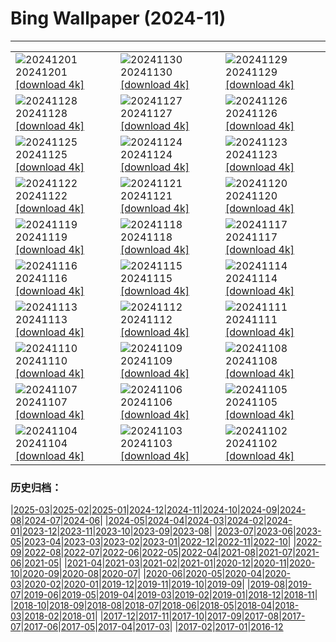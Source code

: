 # Bing Wallpaper (2024-11)
**************

<table><tr><td><img src="https://www.bing.com/th?id=OHR.FreudenbergHistoricHouses_DE-DE3863423728_1920x1080.jpg" alt="20241201"> 20241201 <a href="https://www.bing.com/th?id=OHR.FreudenbergHistoricHouses_DE-DE3863423728_UHD.jpg">[download 4k]</a></td><td><img src="https://www.bing.com/th?id=OHR.KilchurnAutumn_DE-DE0282904512_1920x1080.jpg" alt="20241130"> 20241130 <a href="https://www.bing.com/th?id=OHR.KilchurnAutumn_DE-DE0282904512_UHD.jpg">[download 4k]</a></td><td><img src="https://www.bing.com/th?id=OHR.MtStMichel_DE-DE3578803710_1920x1080.jpg" alt="20241129"> 20241129 <a href="https://www.bing.com/th?id=OHR.MtStMichel_DE-DE3578803710_UHD.jpg">[download 4k]</a></td></tr><tr><td><img src="https://www.bing.com/th?id=OHR.AssiniboineTS_DE-DE6120366928_1920x1080.jpg" alt="20241128"> 20241128 <a href="https://www.bing.com/th?id=OHR.AssiniboineTS_DE-DE6120366928_UHD.jpg">[download 4k]</a></td><td><img src="https://www.bing.com/th?id=OHR.SemoisRiver_DE-DE8856578235_1920x1080.jpg" alt="20241127"> 20241127 <a href="https://www.bing.com/th?id=OHR.SemoisRiver_DE-DE8856578235_UHD.jpg">[download 4k]</a></td><td><img src="https://www.bing.com/th?id=OHR.TrulliGrove_DE-DE7362573819_1920x1080.jpg" alt="20241126"> 20241126 <a href="https://www.bing.com/th?id=OHR.TrulliGrove_DE-DE7362573819_UHD.jpg">[download 4k]</a></td></tr><tr><td><img src="https://www.bing.com/th?id=OHR.RegensburgChristmasMarket_DE-DE8576246094_1920x1080.jpg" alt="20241125"> 20241125 <a href="https://www.bing.com/th?id=OHR.RegensburgChristmasMarket_DE-DE8576246094_UHD.jpg">[download 4k]</a></td><td><img src="https://www.bing.com/th?id=OHR.SonomaCoast_DE-DE6907667505_1920x1080.jpg" alt="20241124"> 20241124 <a href="https://www.bing.com/th?id=OHR.SonomaCoast_DE-DE6907667505_UHD.jpg">[download 4k]</a></td><td><img src="https://www.bing.com/th?id=OHR.FibonacciAloe_DE-DE3602004497_1920x1080.jpg" alt="20241123"> 20241123 <a href="https://www.bing.com/th?id=OHR.FibonacciAloe_DE-DE3602004497_UHD.jpg">[download 4k]</a></td></tr><tr><td><img src="https://www.bing.com/th?id=OHR.ZafraCastle_DE-DE3961546434_1920x1080.jpg" alt="20241122"> 20241122 <a href="https://www.bing.com/th?id=OHR.ZafraCastle_DE-DE3961546434_UHD.jpg">[download 4k]</a></td><td><img src="https://www.bing.com/th?id=OHR.LionCubs_DE-DE4457487465_1920x1080.jpg" alt="20241121"> 20241121 <a href="https://www.bing.com/th?id=OHR.LionCubs_DE-DE4457487465_UHD.jpg">[download 4k]</a></td><td><img src="https://www.bing.com/th?id=OHR.BeyondSaype_DE-DE4165904776_1920x1080.jpg" alt="20241120"> 20241120 <a href="https://www.bing.com/th?id=OHR.BeyondSaype_DE-DE4165904776_UHD.jpg">[download 4k]</a></td></tr><tr><td><img src="https://www.bing.com/th?id=OHR.GermanyEuropeanWhiteBirchAutumn_DE-DE4170358667_1920x1080.jpg" alt="20241119"> 20241119 <a href="https://www.bing.com/th?id=OHR.GermanyEuropeanWhiteBirchAutumn_DE-DE4170358667_UHD.jpg">[download 4k]</a></td><td><img src="https://www.bing.com/th?id=OHR.PorthcawlLighthouse_DE-DE2845400826_1920x1080.jpg" alt="20241118"> 20241118 <a href="https://www.bing.com/th?id=OHR.PorthcawlLighthouse_DE-DE2845400826_UHD.jpg">[download 4k]</a></td><td><img src="https://www.bing.com/th?id=OHR.RedStag_DE-DE2144943138_1920x1080.jpg" alt="20241117"> 20241117 <a href="https://www.bing.com/th?id=OHR.RedStag_DE-DE2144943138_UHD.jpg">[download 4k]</a></td></tr><tr><td><img src="https://www.bing.com/th?id=OHR.FrieslandNetherlands_DE-DE2101104356_1920x1080.jpg" alt="20241116"> 20241116 <a href="https://www.bing.com/th?id=OHR.FrieslandNetherlands_DE-DE2101104356_UHD.jpg">[download 4k]</a></td><td><img src="https://www.bing.com/th?id=OHR.YiPengLanterns_DE-DE1312879989_1920x1080.jpg" alt="20241115"> 20241115 <a href="https://www.bing.com/th?id=OHR.YiPengLanterns_DE-DE1312879989_UHD.jpg">[download 4k]</a></td><td><img src="https://www.bing.com/th?id=OHR.ManarolaItaly_DE-DE4688511663_1920x1080.jpg" alt="20241114"> 20241114 <a href="https://www.bing.com/th?id=OHR.ManarolaItaly_DE-DE4688511663_UHD.jpg">[download 4k]</a></td></tr><tr><td><img src="https://www.bing.com/th?id=OHR.KelpForest_DE-DE3474015808_1920x1080.jpg" alt="20241113"> 20241113 <a href="https://www.bing.com/th?id=OHR.KelpForest_DE-DE3474015808_UHD.jpg">[download 4k]</a></td><td><img src="https://www.bing.com/th?id=OHR.MoselleValleyChurchTowerFall_DE-DE0272111000_1920x1080.jpg" alt="20241112"> 20241112 <a href="https://www.bing.com/th?id=OHR.MoselleValleyChurchTowerFall_DE-DE0272111000_UHD.jpg">[download 4k]</a></td><td><img src="https://www.bing.com/th?id=OHR.Banff24_DE-DE3210390625_1920x1080.jpg" alt="20241111"> 20241111 <a href="https://www.bing.com/th?id=OHR.Banff24_DE-DE3210390625_UHD.jpg">[download 4k]</a></td></tr><tr><td><img src="https://www.bing.com/th?id=OHR.YucatanFlamingos_DE-DE2009828774_1920x1080.jpg" alt="20241110"> 20241110 <a href="https://www.bing.com/th?id=OHR.YucatanFlamingos_DE-DE2009828774_UHD.jpg">[download 4k]</a></td><td><img src="https://www.bing.com/th?id=OHR.MoroccoMilkyWay_DE-DE1390989732_1920x1080.jpg" alt="20241109"> 20241109 <a href="https://www.bing.com/th?id=OHR.MoroccoMilkyWay_DE-DE1390989732_UHD.jpg">[download 4k]</a></td><td><img src="https://www.bing.com/th?id=OHR.GlacialRivers_DE-DE4755000150_1920x1080.jpg" alt="20241108"> 20241108 <a href="https://www.bing.com/th?id=OHR.GlacialRivers_DE-DE4755000150_UHD.jpg">[download 4k]</a></td></tr><tr><td><img src="https://www.bing.com/th?id=OHR.CanadaWolves_DE-DE4376564886_1920x1080.jpg" alt="20241107"> 20241107 <a href="https://www.bing.com/th?id=OHR.CanadaWolves_DE-DE4376564886_UHD.jpg">[download 4k]</a></td><td><img src="https://www.bing.com/th?id=OHR.ShiShiBeach_DE-DE0173093107_1920x1080.jpg" alt="20241106"> 20241106 <a href="https://www.bing.com/th?id=OHR.ShiShiBeach_DE-DE0173093107_UHD.jpg">[download 4k]</a></td><td><img src="https://www.bing.com/th?id=OHR.LencoisMaranhao_DE-DE9846218597_1920x1080.jpg" alt="20241105"> 20241105 <a href="https://www.bing.com/th?id=OHR.LencoisMaranhao_DE-DE9846218597_UHD.jpg">[download 4k]</a></td></tr><tr><td><img src="https://www.bing.com/th?id=OHR.CumbriaAutumn_DE-DE9239463628_1920x1080.jpg" alt="20241104"> 20241104 <a href="https://www.bing.com/th?id=OHR.CumbriaAutumn_DE-DE9239463628_UHD.jpg">[download 4k]</a></td><td><img src="https://www.bing.com/th?id=OHR.YucatanBiosphere_DE-DE7980917018_1920x1080.jpg" alt="20241103"> 20241103 <a href="https://www.bing.com/th?id=OHR.YucatanBiosphere_DE-DE7980917018_UHD.jpg">[download 4k]</a></td><td><img src="https://www.bing.com/th?id=OHR.BisonYellowstone_DE-DE2653068985_1920x1080.jpg" alt="20241102"> 20241102 <a href="https://www.bing.com/th?id=OHR.BisonYellowstone_DE-DE2653068985_UHD.jpg">[download 4k]</a></td></tr></table>

### 历史归档：

|[2025-03](/../2025-03/2025-03.md)|[2025-02](/../2025-02/2025-02.md)|[2025-01](/../2025-01/2025-01.md)|[2024-12](/../2024-12/2024-12.md)|[2024-11](/2024-11.md)|[2024-10](/../2024-10/2024-10.md)|[2024-09](/../2024-09/2024-09.md)|[2024-08](/../2024-08/2024-08.md)|[2024-07](/../2024-07/2024-07.md)|[2024-06](/../2024-06/2024-06.md)|
|[2024-05](/../2024-05/2024-05.md)|[2024-04](/../2024-04/2024-04.md)|[2024-03](/../2024-03/2024-03.md)|[2024-02](/../2024-02/2024-02.md)|[2024-01](/../2024-01/2024-01.md)|[2023-12](/../2023-12/2023-12.md)|[2023-11](/../2023-11/2023-11.md)|[2023-10](/../2023-10/2023-10.md)|[2023-09](/../2023-09/2023-09.md)|[2023-08](/../2023-08/2023-08.md)|
|[2023-07](/../2023-07/2023-07.md)|[2023-06](/../2023-06/2023-06.md)|[2023-05](/../2023-05/2023-05.md)|[2023-04](/../2023-04/2023-04.md)|[2023-03](/../2023-03/2023-03.md)|[2023-02](/../2023-02/2023-02.md)|[2023-01](/../2023-01/2023-01.md)|[2022-12](/../2022-12/2022-12.md)|[2022-11](/../2022-11/2022-11.md)|[2022-10](/../2022-10/2022-10.md)|
|[2022-09](/../2022-09/2022-09.md)|[2022-08](/../2022-08/2022-08.md)|[2022-07](/../2022-07/2022-07.md)|[2022-06](/../2022-06/2022-06.md)|[2022-05](/../2022-05/2022-05.md)|[2022-04](/../2022-04/2022-04.md)|[2021-08](/../2021-08/2021-08.md)|[2021-07](/../2021-07/2021-07.md)|[2021-06](/../2021-06/2021-06.md)|[2021-05](/../2021-05/2021-05.md)|
|[2021-04](/../2021-04/2021-04.md)|[2021-03](/../2021-03/2021-03.md)|[2021-02](/../2021-02/2021-02.md)|[2021-01](/../2021-01/2021-01.md)|[2020-12](/../2020-12/2020-12.md)|[2020-11](/../2020-11/2020-11.md)|[2020-10](/../2020-10/2020-10.md)|[2020-09](/../2020-09/2020-09.md)|[2020-08](/../2020-08/2020-08.md)|[2020-07](/../2020-07/2020-07.md)|
|[2020-06](/../2020-06/2020-06.md)|[2020-05](/../2020-05/2020-05.md)|[2020-04](/../2020-04/2020-04.md)|[2020-03](/../2020-03/2020-03.md)|[2020-02](/../2020-02/2020-02.md)|[2020-01](/../2020-01/2020-01.md)|[2019-12](/../2019-12/2019-12.md)|[2019-11](/../2019-11/2019-11.md)|[2019-10](/../2019-10/2019-10.md)|[2019-09](/../2019-09/2019-09.md)|
|[2019-08](/../2019-08/2019-08.md)|[2019-07](/../2019-07/2019-07.md)|[2019-06](/../2019-06/2019-06.md)|[2019-05](/../2019-05/2019-05.md)|[2019-04](/../2019-04/2019-04.md)|[2019-03](/../2019-03/2019-03.md)|[2019-02](/../2019-02/2019-02.md)|[2019-01](/../2019-01/2019-01.md)|[2018-12](/../2018-12/2018-12.md)|[2018-11](/../2018-11/2018-11.md)|
|[2018-10](/../2018-10/2018-10.md)|[2018-09](/../2018-09/2018-09.md)|[2018-08](/../2018-08/2018-08.md)|[2018-07](/../2018-07/2018-07.md)|[2018-06](/../2018-06/2018-06.md)|[2018-05](/../2018-05/2018-05.md)|[2018-04](/../2018-04/2018-04.md)|[2018-03](/../2018-03/2018-03.md)|[2018-02](/../2018-02/2018-02.md)|[2018-01](/../2018-01/2018-01.md)|
|[2017-12](/../2017-12/2017-12.md)|[2017-11](/../2017-11/2017-11.md)|[2017-10](/../2017-10/2017-10.md)|[2017-09](/../2017-09/2017-09.md)|[2017-08](/../2017-08/2017-08.md)|[2017-07](/../2017-07/2017-07.md)|[2017-06](/../2017-06/2017-06.md)|[2017-05](/../2017-05/2017-05.md)|[2017-04](/../2017-04/2017-04.md)|[2017-03](/../2017-03/2017-03.md)|
|[2017-02](/../2017-02/2017-02.md)|[2017-01](/../2017-01/2017-01.md)|[2016-12](/../2016-12/2016-12.md)